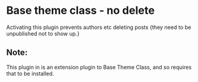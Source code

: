 # Base theme class - no delete

Activating this plugin prevents authors etc deleting posts {they
need to be unpublished not to show up.}

## Note:

This plugin in is an extension plugin to Base Theme Class, and so
requires that to be installed.

